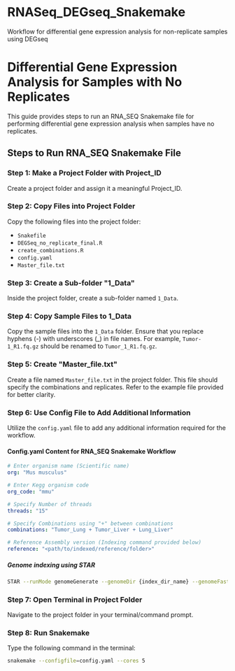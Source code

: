 # RNASeq_DEGseq_Snakemake
Workflow for differential gene expression analysis for non-replicate samples using DEGseq
# Differential Gene Expression Analysis for Samples with No Replicates

This guide provides steps to run an RNA_SEQ Snakemake file for performing differential gene expression analysis when samples have no replicates.

## Steps to Run RNA_SEQ Snakemake File

### Step 1: Make a Project Folder with Project_ID
Create a project folder and assign it a meaningful Project_ID.

### Step 2: Copy Files into Project Folder
Copy the following files into the project folder:
- `Snakefile`
- `DEGSeq_no_replicate_final.R`
- `create_combinations.R`
- `config.yaml`
- `Master_file.txt`

### Step 3: Create a Sub-folder "1_Data"
Inside the project folder, create a sub-folder named `1_Data`.

### Step 4: Copy Sample Files to 1_Data
Copy the sample files into the `1_Data` folder. Ensure that you replace hyphens (-) with underscores (_) in file names. For example, `Tumor-1_R1.fq.gz` should be renamed to `Tumor_1_R1.fq.gz`.

### Step 5: Create "Master_file.txt"
Create a file named `Master_file.txt` in the project folder. This file should specify the combinations and replicates. Refer to the example file provided for better clarity.

### Step 6: Use Config File to Add Additional Information
Utilize the `config.yaml` file to add any additional information required for the workflow.

#### Config.yaml Content for RNA_SEQ Snakemake Workflow

```yaml
# Enter organism name (Scientific name)
org: "Mus musculus"

# Enter Kegg organism code
org_code: "mmu"

# Specify Number of threads
threads: "15"

# Specify Combinations using "+" between combinations
combinations: "Tumor_Lung + Tumor_Liver + Lung_Liver"

# Reference Assembly version (Indexing command provided below)
reference: "<path/to/indexed/reference/folder>"
```
##### Genome indexing using STAR
```bash
STAR --runMode genomeGenerate --genomeDir {index_dir_name} --genomeFastaFiles {path to ".fasta" file} --sjdbGTFfile {path to ".gtf" file} --sjdbOverhang 100 --runThreadN 10
```
### Step 7: Open Terminal in Project Folder
Navigate to the project folder in your terminal/command prompt.

### Step 8: Run Snakemake
Type the following command in the terminal:
```bash
snakemake --configfile=config.yaml --cores 5
```
